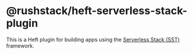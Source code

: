 # @rushstack/heft-serverless-stack-plugin

This is a Heft plugin for building apps using the [Serverless Stack (SST)](https://serverless-stack.com/) framework.
